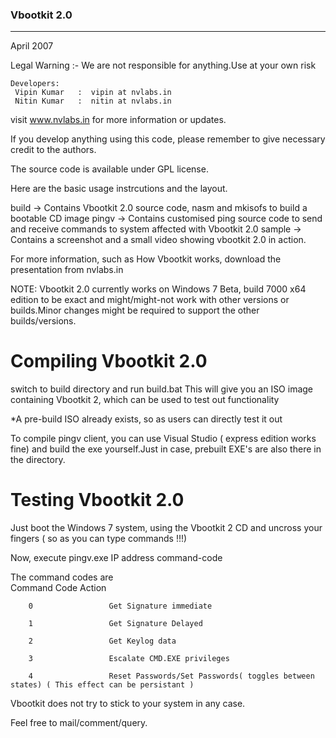 ###  Vbootkit 2.0

-----

April 2007


Legal Warning :- We are not responsible for anything.Use at your own risk

```
Developers:
 Vipin Kumar   :  vipin at nvlabs.in 
 Nitin Kumar   :  nitin at nvlabs.in
```

visit www.nvlabs.in for more information or updates.

If you develop anything using this code, please remember to give necessary credit to the authors.

The source code is available under GPL license.

Here are the basic usage instrcutions and the layout.

build  -> Contains Vbootkit 2.0 source code, nasm and mkisofs to build a bootable CD image
pingv  -> Contains customised ping source code to send and receive commands to system affected with Vbootkit 2.0
sample -> Contains a screenshot and a small video showing vbootkit 2.0 in action.

For more information, such as How Vbootkit works, download the presentation from nvlabs.in

NOTE: Vbootkit 2.0 currently works on Windows 7 Beta, build 7000 x64 edition to be exact and might/might-not work with other versions or builds.Minor changes might be required to support the other builds/versions.


Compiling Vbootkit 2.0
======================

switch to build directory and run build.bat
This will give you an ISO image containing Vbootkit 2, which can be used to test out functionality

*A pre-build ISO already exists, so as users can directly test it out


To compile pingv client, you can use Visual Studio ( express edition works fine) and build the exe yourself.Just in case, prebuilt EXE's are also there in the directory.

Testing Vbootkit 2.0
======================

Just boot the Windows 7 system, using the Vbootkit 2 CD and uncross your fingers ( so as you can type commands !!!)

Now, execute pingv.exe IP address command-code

The command codes are  
		Command Code      Action 

		0                 Get Signature immediate 

		1                 Get Signature Delayed

		2                 Get Keylog data 

		3                 Escalate CMD.EXE privileges

		4                 Reset Passwords/Set Passwords( toggles between states) ( This effect can be persistant )

		


Vbootkit does not try to stick to your system in any case.


Feel free to mail/comment/query.



